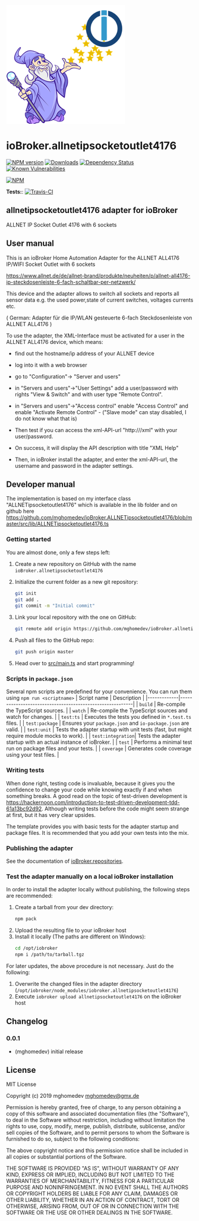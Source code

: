 ![Logo](admin/allnetipsocketoutlet4176.png)
# ioBroker.allnetipsocketoutlet4176

[![NPM version](http://img.shields.io/npm/v/iobroker.allnetipsocketoutlet4176.svg)](https://www.npmjs.com/package/iobroker.allnetipsocketoutlet4176)
[![Downloads](https://img.shields.io/npm/dm/iobroker.allnetipsocketoutlet4176.svg)](https://www.npmjs.com/package/iobroker.allnetipsocketoutlet4176)
[![Dependency Status](https://img.shields.io/david/mghomedev/iobroker.allnetipsocketoutlet4176.svg)](https://david-dm.org/mghomedev/iobroker.allnetipsocketoutlet4176)
[![Known Vulnerabilities](https://snyk.io/test/github/mghomedev/ioBroker.allnetipsocketoutlet4176/badge.svg)](https://snyk.io/test/github/mghomedev/ioBroker.allnetipsocketoutlet4176)

[![NPM](https://nodei.co/npm/iobroker.allnetipsocketoutlet4176.png?downloads=true)](https://nodei.co/npm/iobroker.allnetipsocketoutlet4176/)

**Tests:**: [![Travis-CI](http://img.shields.io/travis/mghomedev/ioBroker.allnetipsocketoutlet4176/master.svg)](https://travis-ci.org/mghomedev/ioBroker.allnetipsocketoutlet4176)

## allnetipsocketoutlet4176 adapter for ioBroker

ALLNET IP Socket Outlet 4176 with 6 sockets

## User manual 

This is an ioBroker Home Automation Adapter for the ALLNET ALL4176 IP/WIFI Socket Outlet with 6 sockets

https://www.allnet.de/de/allnet-brand/produkte/neuheiten/p/allnet-all4176-ip-steckdosenleiste-6-fach-schaltbar-per-netzwerk/

This device and the adapter allows to switch all sockets and reports all sensor data e.g. the used power,state of current switches, voltages currents etc.

( German: Adapter für die IP/WLAN gesteuerte 6-fach Steckdosenleiste von ALLNET ALL4176 )

To use the adapter, the XML-Interface must be activated for a user in the ALLNET ALL4176 device, which means:
- find out the hostname/ip address of your ALLNET device
- log into it with a web browser
- go to "Configuration"-> "Server and users"
- in "Servers and users"->"User Settings"  add a user/password with rights "View & Switch" and with user type "Remote Control". 
- in "Servers and users"->"Access control" enable "Access Control" and enable "Activate Remote Control" - ("Slave mode" can stay disabled, I do not know what that is)

- Then test if you can access the xml-API-url "http://<hostname>/xml"  with your user/password. 
- On success, it will display the API description with title "XML Help"

- Then, in ioBroker install the adapter, and enter the xml-API-url, the username and password in the adapter settings. 

## Developer manual

The implementation is based on my interface class "ALLNETipsocketoutlet4176" which is available in the lib folder and on github here https://github.com/mghomedev/ioBroker.ALLNETipsocketoutlet4176/blob/master/src/lib/ALLNETipsocketoutlet4176.ts

### Getting started

You are almost done, only a few steps left:
1. Create a new repository on GitHub with the name `ioBroker.allnetipsocketoutlet4176`
1. Initialize the current folder as a new git repository:  
	```bash
	git init
	git add .
	git commit -m "Initial commit"
	```
1. Link your local repository with the one on GitHub:  
	```bash
	git remote add origin https://github.com/mghomedev/ioBroker.allnetipsocketoutlet4176
	```

1. Push all files to the GitHub repo:  
	```bash
	git push origin master
	```
1. Head over to [src/main.ts](src/main.ts) and start programming!

### Scripts in `package.json`
Several npm scripts are predefined for your convenience. You can run them using `npm run <scriptname>`
| Script name | Description                                              |
|-------------|----------------------------------------------------------|
| `build`    | Re-compile the TypeScript sources.                       |
| `watch`     | Re-compile the TypeScript sources and watch for changes. |
| `test:ts`   | Executes the tests you defined in `*.test.ts` files.     |
| `test:package`    | Ensures your `package.json` and `io-package.json` are valid. |
| `test:unit`       | Tests the adapter startup with unit tests (fast, but might require module mocks to work). |
| `test:integration`| Tests the adapter startup with an actual instance of ioBroker. |
| `test` | Performs a minimal test run on package files and your tests. |
| `coverage` | Generates code coverage using your test files. |

### Writing tests
When done right, testing code is invaluable, because it gives you the 
confidence to change your code while knowing exactly if and when 
something breaks. A good read on the topic of test-driven development 
is https://hackernoon.com/introduction-to-test-driven-development-tdd-61a13bc92d92. 
Although writing tests before the code might seem strange at first, but it has very 
clear upsides.

The template provides you with basic tests for the adapter startup and package files.
It is recommended that you add your own tests into the mix.

### Publishing the adapter
See the documentation of [ioBroker.repositories](https://github.com/ioBroker/ioBroker.repositories#requirements-for-adapter-to-get-added-to-the-latest-repository).

### Test the adapter manually on a local ioBroker installation
In order to install the adapter locally without publishing, the following steps are recommended:
1. Create a tarball from your dev directory:  
	```bash
	npm pack
	```
1. Upload the resulting file to your ioBroker host
1. Install it locally (The paths are different on Windows):
	```bash
	cd /opt/iobroker
	npm i /path/to/tarball.tgz
	```

For later updates, the above procedure is not necessary. Just do the following:
1. Overwrite the changed files in the adapter directory (`/opt/iobroker/node_modules/iobroker.allnetipsocketoutlet4176`)
1. Execute `iobroker upload allnetipsocketoutlet4176` on the ioBroker host

## Changelog

### 0.0.1
* (mghomedev) initial release

## License
MIT License

Copyright (c) 2019 mghomedev <mghomedev@gmx.de>

Permission is hereby granted, free of charge, to any person obtaining a copy
of this software and associated documentation files (the "Software"), to deal
in the Software without restriction, including without limitation the rights
to use, copy, modify, merge, publish, distribute, sublicense, and/or sell
copies of the Software, and to permit persons to whom the Software is
furnished to do so, subject to the following conditions:

The above copyright notice and this permission notice shall be included in all
copies or substantial portions of the Software.

THE SOFTWARE IS PROVIDED "AS IS", WITHOUT WARRANTY OF ANY KIND, EXPRESS OR
IMPLIED, INCLUDING BUT NOT LIMITED TO THE WARRANTIES OF MERCHANTABILITY,
FITNESS FOR A PARTICULAR PURPOSE AND NONINFRINGEMENT. IN NO EVENT SHALL THE
AUTHORS OR COPYRIGHT HOLDERS BE LIABLE FOR ANY CLAIM, DAMAGES OR OTHER
LIABILITY, WHETHER IN AN ACTION OF CONTRACT, TORT OR OTHERWISE, ARISING FROM,
OUT OF OR IN CONNECTION WITH THE SOFTWARE OR THE USE OR OTHER DEALINGS IN THE
SOFTWARE.
